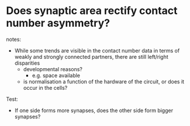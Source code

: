 # Does synaptic area rectify contact number asymmetry?

notes:

- While some trends are visible in the contact number data in terms of
weakly and strongly connected partners, there are still left/right
disparities
    - developmental reasons?
        - e.g. space available
    - is normalisation a function of the hardware of the circuit,
    or does it occur in the cells?

Test:

- If one side forms more synapses, does the other side form bigger
synapses?
